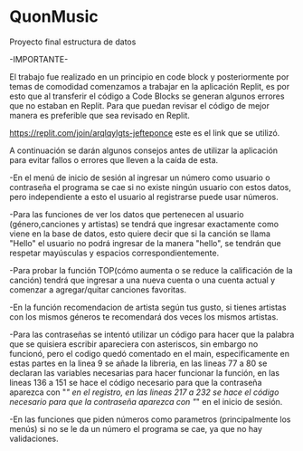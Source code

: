 # QuonMusic
Proyecto final estructura de datos

-IMPORTANTE-

El trabajo fue realizado en un principio en code block y posteriormente por temas de comodidad comenzamos a trabajar en la aplicación Replit, es por esto que al transferir el código a Code Blocks se generan algunos errores que no estaban en Replit. Para que puedan revisar el código de mejor manera es preferible que sea revisado en Replit.

https://replit.com/join/arqlqylgts-jefteponce este es el link que se utilizó.


A continuación se darán algunos consejos antes de utilizar la aplicación para evitar fallos o errores que lleven a la caída de esta.

-En el menú de inicio de sesión al ingresar un número como usuario o contraseña el programa se cae si no existe ningún usuario con estos datos, pero independiente a esto el usuario al registrarse puede usar números.

-Para las funciones de ver los datos que pertenecen al usuario (género,canciones y artistas) se tendrá que ingresar exactamente como viene en la base de datos, esto quiere decir que si la canción se llama "Hello" el usuario no podrá ingresar de la manera "hello", se tendrán que respetar mayúsculas y espacios correspondientemente.

-Para probar la función TOP(cómo aumenta o se reduce la calificación de la canción) tendrá que ingresar a una nueva cuenta o una cuenta actual y comenzar a agregar/quitar canciones favoritas.

-En la función recomendacion de artista según tus gusto, si tienes artistas con los mismos géneros te recomendará dos veces los mismos artistas.

-Para las contraseñas se intentó utilizar un código para hacer que la palabra que se quisiera escribir apareciera con asteriscos, sin embargo no funcionó, pero el codigo quedó comentado en el main, especificamente en estas partes en la linea 9 se añade la libreria, en las lineas 77 a 80 se declaran las variables necesarias para hacer funcionar la función, en las lineas 136 a 151 se hace el código necesario para que la contraseña aparezca con "*" en el registro, en las lineas 217 a 232 se hace el código necesario para que la contraseña aparezca con "*" en el inicio de sesión.

-En las funciones que piden números como parametros (principalmente los menús) si no se le da un número el programa se cae, ya que no hay validaciones.